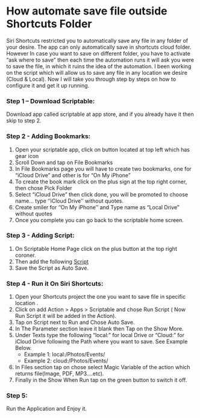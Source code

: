 # How automate save file outside Shortcuts Folder

Siri Shortcuts restricted you to automatically save any file in any folder of your desire. The app can only automatically save in shortcuts cloud folder. However In case you want to save on different folder, you have to activate “ask where to save” then each time the automation runs it will ask you were to save the file, in which it ruins the idea of the automation.
I been working on the script which will allow us to save any file in any location we desire (Cloud & Local). Now I will take you through step by steps on how to configure it and get it up running.


### Step 1 – Download Scriptable:
Download app called scriptable at app store, and if you already have it then skip to step 2.

### Step 2 - Adding Bookmarks:
1.	Open your scriptable app, click on button located at top left which has gear icon
2.	Scroll Down and tap on File Bookmarks
3.	In File Bookmarks page you will have to create two bookmarks, one for “iCloud Drive” and other is for “On My iPhone”
4.	To create the book mark click on the plus sign at the top right corner, then chose Pick Folder
5.	Select “iCloud Drive” then click done, you will be promoted to choose name… type ‘’iCloud Drive’’ without quotes.
6.	Create smiler for ‘’On My iPhone’’ and Type name as “Local Drive” without quotes
7.	Once you complete you can go back to the scriptable home screen.

### Step 3 - Adding Script:
1.	On Scriptable Home Page click on the plus button at the top right coroner.
2.	Then add the following [Script](https://github.com/fmsaibi/Auto-Save/blob/main/script.js)
3.	Save the Script as Auto Save.

### Step 4 - Run it On Siri Shortcuts:
1.	Open your Shortcuts project the one you want to save file in specific location .
2.	Click on add Action > Apps > Scriptable and chose Run Script ( Now Run Script it will be added in the Action).
3.	Tap on Script next to Run and Chose Auto Save.
4.	In The Parameter section leave it blank then Tap on the Show More.
5.	Under Texts type the following “local:” for local Drive or “Cloud:” for iCloud Drive following the Path where you want to save. See Example Below.
    - Example 1: local:/Photos/Events/
    - Example 2: cloud:/Photos/Events/
6.	In Files section tap on chose select Magic Variable of the action which returns file(Image, PDF, MP3….etc).
7.	Finally in the Show When Run tap on the green button to switch it off. 

### Step 5:
Run the Application and Enjoy it.


